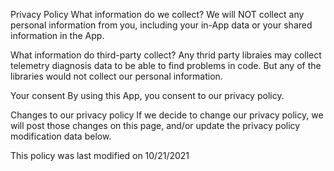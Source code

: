Privacy Policy
What information do we collect?
We will NOT collect any personal information from you, including your in-App data or your shared information in the App.

What information do third-party collect?
Any thrid party libraies may collect telemetry diagnosis data to be able to find problems in code. But any of the libraries would not collect our personal information.

Your consent
By using this App, you consent to our privacy policy.

Changes to our privacy policy
If we decide to change our privacy policy, we will post those changes on this page, and/or update the privacy policy modification data below.

This policy was last modified on 10/21/2021
